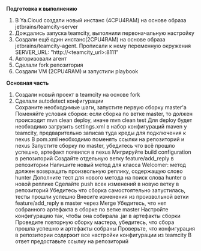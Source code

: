**Подготовка к выполнению**    
1. В Ya.Cloud создали новый инстанс (4CPU4RAM) на основе образа jetbrains/teamcity-server   
2. Дождались запуска teamcity, выполнили первоначальную настройку   
3. Создали ещё один инстанс(2CPU4RAM) на основе образа jetbrains/teamcity-agent. Прописали к нему переменную окружения SERVER_URL: "http://<teamcity_url>:8111"   
4. Авторизовали агент    
5. Сделали fork репозитория   
6. Создали VM (2CPU4RAM) и запустили playbook    
    
**Основная часть**       
1. Создали новый проект в teamcity на основе fork    
2. Сделали autodetect конфигурации   
Сохраните необходимые шаги, запустите первую сборку master'a
Поменяйте условия сборки: если сборка по ветке master, то должен происходит mvn clean deploy, иначе mvn clean test
Для deploy будет необходимо загрузить settings.xml в набор конфигураций maven у teamcity, предварительно записав туда креды для подключения к nexus
В pom.xml необходимо поменять ссылки на репозиторий и nexus
Запустите сборку по master, убедитесь что всё прошло успешно, артефакт появился в nexus
Мигрируйте build configuration в репозиторий
Создайте отдельную ветку feature/add_reply в репозитории
Напишите новый метод для класса Welcomer: метод должен возвращать произвольную реплику, содержащую слово hunter
Дополните тест для нового метода на поиск слова hunter в новой реплике
Сделайте push всех изменений в новую ветку в репозиторий
Убедитесь что сборка самостоятельно запустилась, тесты прошли успешно
Внесите изменения из произвольной ветки feature/add_reply в master через Merge
Убедитесь, что нет собранного артефакта в сборке по ветке master
Настройте конфигурацию так, чтобы она собирала .jar в артефакты сборки
Проведите повторную сборку мастера, убедитесь, что сбора прошла успешно и артефакты собраны
Проверьте, что конфигурация в репозитории содержит все настройки конфигурации из teamcity
В ответ предоставьте ссылку на репозиторий

